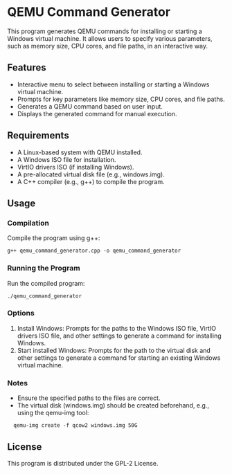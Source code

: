 # QEMU Command Generator

This program generates QEMU commands for installing or starting a Windows virtual machine. It allows users to specify various parameters, such as memory size, CPU cores, and file paths, in an interactive way.

## Features

- Interactive menu to select between installing or starting a Windows virtual machine.
- Prompts for key parameters like memory size, CPU cores, and file paths.
- Generates a QEMU command based on user input.
- Displays the generated command for manual execution.

## Requirements

- A Linux-based system with QEMU installed.
- A Windows ISO file for installation.
- VirtIO drivers ISO (if installing Windows).
- A pre-allocated virtual disk file (e.g., windows.img).
- A C++ compiler (e.g., g++) to compile the program.

## Usage

### Compilation

Compile the program using g++:

```g++ qemu_command_generator.cpp -o qemu_command_generator```
### Running the Program

Run the compiled program:

```./qemu_command_generator```
### Options

1. Install Windows: Prompts for the paths to the Windows ISO file, VirtIO drivers ISO file, and other settings to generate a command for installing Windows.
2. Start installed Windows: Prompts for the path to the virtual disk and other settings to generate a command for starting an existing Windows virtual machine.


### Notes

- Ensure the specified paths to the files are correct.
- The virtual disk (windows.img) should be created beforehand, e.g., using the qemu-img tool:
 
```  qemu-img create -f qcow2 windows.img 50G```
  

## License

This program is distributed under the GPL-2 License.
